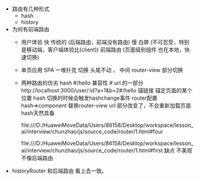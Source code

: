 - 路由有几种形式
  - hash 
  - history
- 为何有前端路由
  - 用户体验 快
    传统的 (后端路由，前端没有路由) 慢 白屏 (不可忍受，特别是移动端，客户端体验比(client))
    前端路由 (页面级别组件 也在本地，快速切换)
  - 单页应用 SPA
    一堆扑克 切换  头尾不动 ， 中间 router-view 部分切换 
  - 两种路由的优劣
    hash #/hello 兼容性 # url 的一部分
    http://localhost:3000/user/:id?a=1&b=2#/hello  锚链接 锚定页面的某个位置 
    hash 切换的时候会触发hashchange事件 router配置
    hash=>component 替换router-view
    url 部分改变了，不会重新加载页面 hash天然具备

    file:///D:/HuaweiMoveData/Users/86158/Desktop/workspace/lesson_ai/interview/chunzhao/js/source_code/router/1.html#four

    file:///D:/HuaweiMoveData/Users/86158/Desktop/workspace/lesson_ai/interview/chunzhao/js/source_code/router/1.html#first
    缺点 不美观 不像后端路由
- historyRouter 和后端路由 看上去一致。